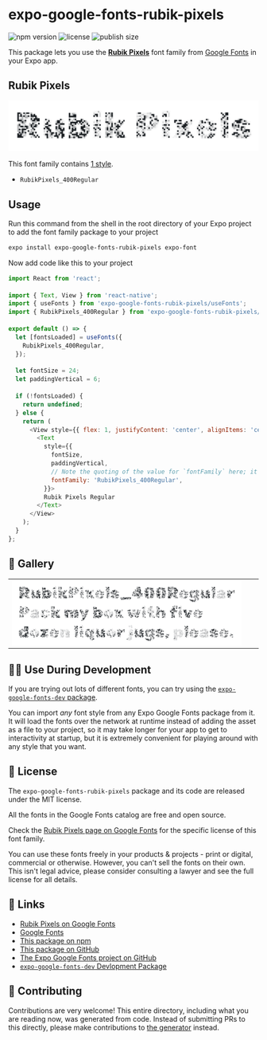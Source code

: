 # expo-google-fonts-rubik-pixels

![npm version](https://flat.badgen.net/npm/v/expo-google-fonts-rubik-pixels)
![license](https://flat.badgen.net/github/license/expo/google-fonts)
![publish size](https://flat.badgen.net/packagephobia/install/expo-google-fonts-rubik-pixels)

This package lets you use the [**Rubik Pixels**](https://fonts.google.com/specimen/Rubik+Pixels) font family from [Google Fonts](https://fonts.google.com/) in your Expo app.

## Rubik Pixels

![Rubik Pixels](./font-family.png)

This font family contains [1 style](#-gallery).

- `RubikPixels_400Regular`

## Usage

Run this command from the shell in the root directory of your Expo project to add the font family package to your project
```sh
expo install expo-google-fonts-rubik-pixels expo-font
```

Now add code like this to your project
```js
import React from 'react';

import { Text, View } from 'react-native';
import { useFonts } from 'expo-google-fonts-rubik-pixels/useFonts';
import { RubikPixels_400Regular } from 'expo-google-fonts-rubik-pixels/400Regular';

export default () => {
  let [fontsLoaded] = useFonts({
    RubikPixels_400Regular,
  });

  let fontSize = 24;
  let paddingVertical = 6;

  if (!fontsLoaded) {
    return undefined;
  } else {
    return (
      <View style={{ flex: 1, justifyContent: 'center', alignItems: 'center' }}>
        <Text
          style={{
            fontSize,
            paddingVertical,
            // Note the quoting of the value for `fontFamily` here; it expects a string!
            fontFamily: 'RubikPixels_400Regular',
          }}>
          Rubik Pixels Regular
        </Text>
      </View>
    );
  }
};

```

## 🔡 Gallery


||||
|-|-|-|
|![RubikPixels_400Regular](.//400Regular/RubikPixels_400Regular.ttf.png)||||


## 👩‍💻 Use During Development

If you are trying out lots of different fonts, you can try using the [`expo-google-fonts-dev` package](https://github.com/freeboub/google-fonts/tree/master/font-packages/dev#readme).

You can import *any* font style from any Expo Google Fonts package from it. It will load the fonts
over the network at runtime instead of adding the asset as a file to your project, so it may take longer
for your app to get to interactivity at startup, but it is extremely convenient
for playing around with any style that you want.

## 📖 License

The `expo-google-fonts-rubik-pixels` package and its code are released under the MIT license.

All the fonts in the Google Fonts catalog are free and open source.

Check the [Rubik Pixels page on Google Fonts](https://fonts.google.com/specimen/Rubik+Pixels) for the specific license of this font family.

You can use these fonts freely in your products & projects - print or digital, commercial or otherwise. However, you can't sell the fonts on their own. This isn't legal advice, please consider consulting a lawyer and see the full license for all details.

## 🔗 Links

- [Rubik Pixels on Google Fonts](https://fonts.google.com/specimen/Rubik+Pixels)
- [Google Fonts](https://fonts.google.com/)
- [This package on npm](https://www.npmjs.com/package/expo-google-fonts-rubik-pixels)
- [This package on GitHub](https://github.com/freeboub/google-fonts/tree/master/font-packages/rubik-pixels)
- [The Expo Google Fonts project on GitHub](https://github.com/freeboub/google-fonts)
- [`expo-google-fonts-dev` Devlopment Package](https://github.com/freeboub/google-fonts/tree/master/font-packages/dev)

## 🤝 Contributing

Contributions are very welcome! This entire directory, including what you are reading now, was generated from code. Instead of submitting PRs to this directly, please make contributions to [the generator](https://github.com/freeboub/google-fonts/tree/master/packages/generator) instead.
